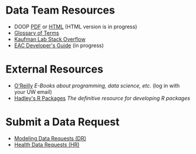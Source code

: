 # Data Team Resources

- DOOP [PDF](https://deohs.washington.edu/sites/default/files/MESAAirDOOP_Rev12.pdf) or [HTML](https://kaufman-lab.github.io/doop) (HTML version is in progress)
- [Glossary of Terms](https://github.com/kaufman-lab/glossary/blob/master/README.md)
- [Kaufman Lab Stack Overflow](https://stackoverflow.com/c/kaufman-lab/questions)
- [EAC Developer's Guide](https://kaufman-lab.github.io/eac-devguide/) (in progress)

# External Resources

- [O'Reilly](https://learning.oreilly.com/home/) *E-Books about programming, data science, etc.* (log in with your UW email)
- [Hadley's R Packages](https://r-pkgs.org/) *The definitive resource for developing R packages*

# Submit a Data Request

- [Modeling Data Requests (DR)](https://catalyst.uw.edu/webq/survey/agassett/236008)
- [Health Data Requests (HR)](https://catalyst.uw.edu/webq/survey/agassett/236007) 
